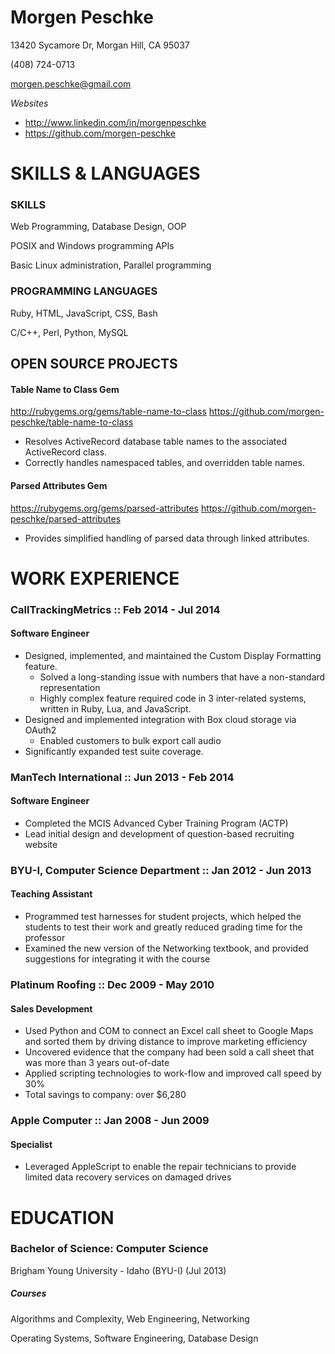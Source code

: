 # Morgen Peschke

13420 Sycamore Dr, Morgan Hill, CA 95037

(408) 724-0713

morgen.peschke@gmail.com

*Websites*
-  http://www.linkedin.com/in/morgenpeschke
-  https://github.com/morgen-peschke


# SKILLS & LANGUAGES
### SKILLS
Web Programming, Database Design, OOP

POSIX and Windows programming APIs

Basic Linux administration, Parallel programming


### PROGRAMMING LANGUAGES
Ruby, HTML, JavaScript, CSS, Bash

C/C++, Perl, Python, MySQL



## OPEN SOURCE PROJECTS
#### Table Name to Class Gem
http://rubygems.org/gems/table-name-to-class
https://github.com/morgen-peschke/table-name-to-class
 * Resolves ActiveRecord database table names to the associated ActiveRecord class.
 * Correctly handles namespaced tables, and overridden table names.

#### Parsed Attributes Gem
https://rubygems.org/gems/parsed-attributes
https://github.com/morgen-peschke/parsed-attributes
 * Provides simplified handling of parsed data through linked attributes.


# WORK EXPERIENCE
### CallTrackingMetrics :: Feb 2014 - Jul 2014
#### Software Engineer
 * Designed, implemented, and maintained the Custom Display Formatting feature.
   - Solved a long-standing issue with numbers that have a non-standard representation
   - Highly complex feature required code in 3 inter-related systems, written in Ruby, Lua, and JavaScript.
 * Designed and implemented integration with Box cloud storage via OAuth2
   - Enabled customers to bulk export call audio
 * Significantly expanded test suite coverage.

### ManTech International :: Jun 2013 - Feb 2014
#### Software Engineer
 * Completed the MCIS Advanced Cyber Training Program (ACTP)
 * Lead initial design and development of question-based recruiting website

### BYU-I, Computer Science Department :: Jan 2012 - Jun 2013
#### Teaching Assistant
 * Programmed test harnesses for student projects, which helped the students to test their work and greatly reduced grading time for the professor
 * Examined the new version of the Networking textbook, and provided suggestions for integrating it with the course

### Platinum Roofing :: Dec 2009 - May 2010
#### Sales Development
 * Used Python and COM to connect an Excel call sheet to Google Maps and sorted them by driving distance to improve marketing efficiency
 * Uncovered evidence that the company had been sold a call sheet that was more than 3 years out-of-date
 * Applied scripting technologies to work-flow and improved call speed by 30%
 * Total savings to company: over $6,280

### Apple Computer :: Jan 2008 - Jun 2009
#### Specialist
 * Leveraged AppleScript to enable the repair technicians to provide limited data recovery services on damaged drives


# EDUCATION
### Bachelor of Science: Computer Science
Brigham Young University - Idaho (BYU-I) (Jul 2013)
##### Courses
Algorithms and Complexity, Web Engineering, Networking

Operating Systems, Software Engineering, Database Design

